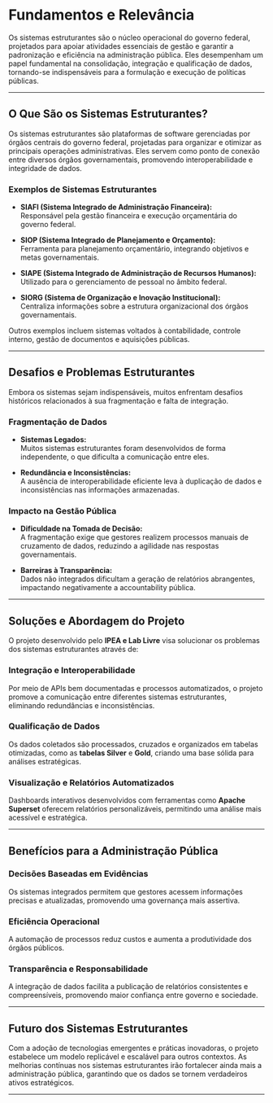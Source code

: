 # Fundamentos e Relevância

Os sistemas estruturantes são o núcleo operacional do governo federal, projetados para apoiar atividades essenciais de gestão e garantir a padronização e eficiência na administração pública. Eles desempenham um papel fundamental na consolidação, integração e qualificação de dados, tornando-se indispensáveis para a formulação e execução de políticas públicas.

---

## O Que São os Sistemas Estruturantes?

Os sistemas estruturantes são plataformas de software gerenciadas por órgãos centrais do governo federal, projetadas para organizar e otimizar as principais operações administrativas. Eles servem como ponto de conexão entre diversos órgãos governamentais, promovendo interoperabilidade e integridade de dados.

### Exemplos de Sistemas Estruturantes

- **SIAFI (Sistema Integrado de Administração Financeira):**  
  Responsável pela gestão financeira e execução orçamentária do governo federal.
  
- **SIOP (Sistema Integrado de Planejamento e Orçamento):**  
  Ferramenta para planejamento orçamentário, integrando objetivos e metas governamentais.
  
- **SIAPE (Sistema Integrado de Administração de Recursos Humanos):**  
  Utilizado para o gerenciamento de pessoal no âmbito federal.
  
- **SIORG (Sistema de Organização e Inovação Institucional):**  
  Centraliza informações sobre a estrutura organizacional dos órgãos governamentais.

Outros exemplos incluem sistemas voltados à contabilidade, controle interno, gestão de documentos e aquisições públicas.

---

## Desafios e Problemas Estruturantes

Embora os sistemas sejam indispensáveis, muitos enfrentam desafios históricos relacionados à sua fragmentação e falta de integração.

### Fragmentação de Dados

- **Sistemas Legados:**  
  Muitos sistemas estruturantes foram desenvolvidos de forma independente, o que dificulta a comunicação entre eles.

- **Redundância e Inconsistências:**  
  A ausência de interoperabilidade eficiente leva à duplicação de dados e inconsistências nas informações armazenadas.

### Impacto na Gestão Pública

- **Dificuldade na Tomada de Decisão:**  
  A fragmentação exige que gestores realizem processos manuais de cruzamento de dados, reduzindo a agilidade nas respostas governamentais.
  
- **Barreiras à Transparência:**  
  Dados não integrados dificultam a geração de relatórios abrangentes, impactando negativamente a accountability pública.

---

## Soluções e Abordagem do Projeto

O projeto desenvolvido pelo **IPEA e Lab Livre** visa solucionar os problemas dos sistemas estruturantes através de:

### Integração e Interoperabilidade

Por meio de APIs bem documentadas e processos automatizados, o projeto promove a comunicação entre diferentes sistemas estruturantes, eliminando redundâncias e inconsistências.

### Qualificação de Dados

Os dados coletados são processados, cruzados e organizados em tabelas otimizadas, como as **tabelas Silver** e **Gold**, criando uma base sólida para análises estratégicas.

### Visualização e Relatórios Automatizados

Dashboards interativos desenvolvidos com ferramentas como **Apache Superset** oferecem relatórios personalizáveis, permitindo uma análise mais acessível e estratégica.

---

## Benefícios para a Administração Pública

### Decisões Baseadas em Evidências

Os sistemas integrados permitem que gestores acessem informações precisas e atualizadas, promovendo uma governança mais assertiva.

### Eficiência Operacional

A automação de processos reduz custos e aumenta a produtividade dos órgãos públicos.

### Transparência e Responsabilidade

A integração de dados facilita a publicação de relatórios consistentes e compreensíveis, promovendo maior confiança entre governo e sociedade.

---

## Futuro dos Sistemas Estruturantes

Com a adoção de tecnologias emergentes e práticas inovadoras, o projeto estabelece um modelo replicável e escalável para outros contextos. As melhorias contínuas nos sistemas estruturantes irão fortalecer ainda mais a administração pública, garantindo que os dados se tornem verdadeiros ativos estratégicos.

---
